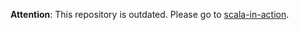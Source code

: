 **Attention**: This repository is outdated. Please go to [scala-in-action](https://github.com/hseeberger/scala-in-action).
